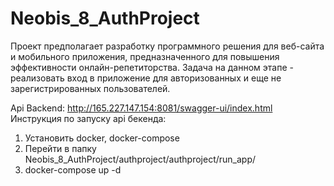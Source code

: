 # Neobis_8_AuthProject
Проект предполагает разработку программного решения для веб-сайта и мобильного приложения, предназначенного для повышения эффективности онлайн-репетиторства. Задача на данном этапе - реализовать вход в приложение для авторизованных и еще не зарегистрированных пользователей. 

Api Backend: http://165.227.147.154:8081/swagger-ui/index.html
Инструкция по запуску api бекенда:
  1. Установить docker, docker-compose
  2. Перейти в папку Neobis_8_AuthProject/authproject/authproject/run_app/
  3. docker-compose up -d
